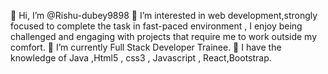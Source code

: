 👋 Hi, I’m @Rishu-dubey9898
👀 I’m interested in web development,strongly focused to complete the task in fast-paced environment , I enjoy being challenged and engaging with projects that require me to work outside my comfort.
🌱 I’m currently Full Stack Developer Trainee.
💞️ I have the knowledge of Java ,Html5 , css3 , Javascript , React,Bootstrap.
